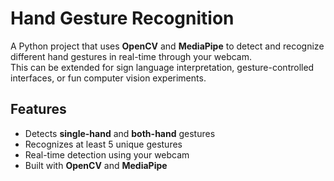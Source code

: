 # Hand Gesture Recognition

A Python project that uses **OpenCV** and **MediaPipe** to detect and recognize different hand gestures in real-time through your webcam.  
This can be extended for sign language interpretation, gesture-controlled interfaces, or fun computer vision experiments.


## Features
- Detects **single-hand** and **both-hand** gestures  
- Recognizes at least 5 unique gestures  
- Real-time detection using your webcam  
- Built with **OpenCV** and **MediaPipe**  
